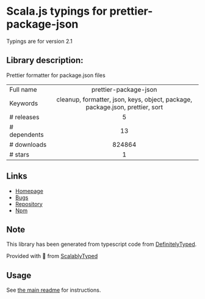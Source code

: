 
# Scala.js typings for prettier-package-json

Typings are for version 2.1

## Library description:
Prettier formatter for package.json files

|                    |                 |
| ------------------ | :-------------: |
| Full name          | prettier-package-json |
| Keywords           | cleanup, formatter, json, keys, object, package, package.json, prettier, sort |
| # releases         | 5 |
| # dependents       | 13 |
| # downloads        | 824864 |
| # stars            | 1 |

## Links
- [Homepage](https://github.com/cameronhunter/prettier-package-json#readme)
- [Bugs](https://github.com/cameronhunter/prettier-package-json/issues)
- [Repository](https://github.com/cameronhunter/prettier-package-json)
- [Npm](https://www.npmjs.com/package/prettier-package-json)
    


## Note
This library has been generated from typescript code from [DefinitelyTyped](https://definitelytyped.org).

Provided with :purple_heart: from [ScalablyTyped](https://github.com/oyvindberg/ScalablyTyped)

## Usage
See [the main readme](../../readme.md) for instructions.


